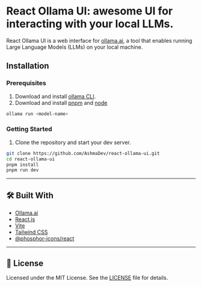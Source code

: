 # React Ollama UI: awesome UI for interacting with your local LLMs.

React Ollama UI is a web interface for [ollama.ai](https://ollama.ai/download), a tool that enables running Large Language Models (LLMs) on your local machine.

## Installation

### Prerequisites

1. Download and install [ollama CLI](https://ollama.ai/download).
2. Download and install [pnpm](https://pnpm.io/installation) and [node](https://nodejs.org/en/download)

```bash
ollama run <model-name>
```

### Getting Started

1. Clone the repository and start your dev server.

```bash
git clone https://github.com/AshmaDev/react-ollama-ui.git
cd react-ollama-ui
pnpm install
pnpm run dev
```

---

## 🛠 Built With

- [Ollama.ai](https://ollama.ai/)
- [React.js](https://react.dev/)
- [Vite](https://vitejs.dev/)
- [Tailwind CSS](https://tailwindcss.com/)
- [@phosphor-icons/react](https://phosphoricons.com)

---

## 📝 License

Licensed under the MIT License. See the [LICENSE](LICENSE.md) file for details.
